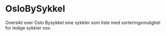 # OsloBySykkel
Oversikt over Oslo Bysykkel sine sykkler som liste med sorteringsmulighet for ledige sykkler osv.

